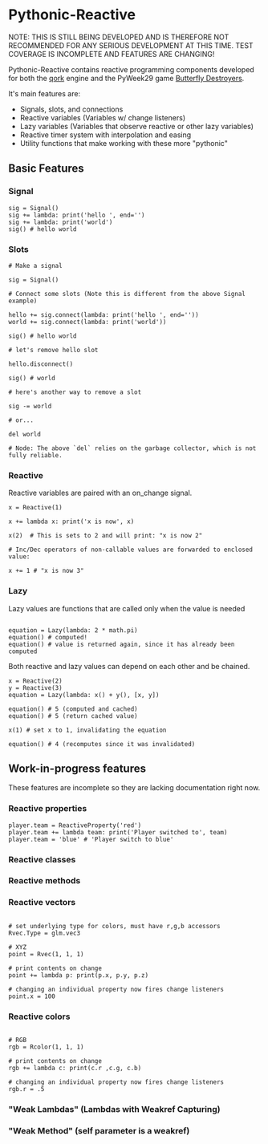 # Pythonic-Reactive

NOTE: THIS IS STILL BEING DEVELOPED AND IS THEREFORE NOT RECOMMENDED FOR ANY
SERIOUS DEVELOPMENT AT THIS TIME. TEST COVERAGE IS INCOMPLETE AND FEATURES
ARE CHANGING!

Pythonic-Reactive contains reactive programming components developed
for both the [qork](https://github.com/flipcoder/qork) engine and the
PyWeek29 game [Butterfly Destroyers](https://github.com/pythonixcoders/pyweek29.git).

It's main features are:
- Signals, slots, and connections
- Reactive variables (Variables w/ change listeners)
- Lazy variables (Variables that observe reactive or other lazy variables)
- Reactive timer system with interpolation and easing
- Utility functions that make working with these more "pythonic"

## Basic Features

### Signal

```
sig = Signal()
sig += lambda: print('hello ', end='')
sig += lambda: print('world')
sig() # hello world
```

### Slots

```
# Make a signal

sig = Signal()

# Connect some slots (Note this is different from the above Signal example)

hello += sig.connect(lambda: print('hello ', end=''))
world += sig.connect(lambda: print('world'))

sig() # hello world

# let's remove hello slot

hello.disconnect()

sig() # world

# here's another way to remove a slot

sig -= world

# or...

del world

# Node: The above `del` relies on the garbage collector, which is not fully reliable.

```

### Reactive

Reactive variables are paired with an on_change signal.

```
x = Reactive(1)

x += lambda x: print('x is now', x)

x(2)  # This is sets to 2 and will print: "x is now 2"

# Inc/Dec operators of non-callable values are forwarded to enclosed value:

x += 1 # "x is now 3"
```

### Lazy

Lazy values are functions that are called only when the value is needed

```

equation = Lazy(lambda: 2 * math.pi)
equation() # computed!
equation() # value is returned again, since it has already been computed

```

Both reactive and lazy values can depend on each other and be chained.

```
x = Reactive(2)
y = Reactive(3)
equation = Lazy(lambda: x() + y(), [x, y])

equation() # 5 (computed and cached)
equation() # 5 (return cached value)

x(1) # set x to 1, invalidating the equation

equation() # 4 (recomputes since it was invalidated)
```

## Work-in-progress features

These features are incomplete so they are lacking documentation right now.

### Reactive properties

```
player.team = ReactiveProperty('red')
player.team += lambda team: print('Player switched to', team)
player.team = 'blue' # 'Player switch to blue'
```

### Reactive classes

### Reactive methods

### Reactive vectors

```

# set underlying type for colors, must have r,g,b accessors
Rvec.Type = glm.vec3

# XYZ
point = Rvec(1, 1, 1)

# print contents on change
point += lambda p: print(p.x, p.y, p.z)

# changing an individual property now fires change listeners
point.x = 100

```

### Reactive colors

```

# RGB
rgb = Rcolor(1, 1, 1)

# print contents on change
rgb += lambda c: print(c.r ,c.g, c.b)

# changing an individual property now fires change listeners
rgb.r = .5

```

### "Weak Lambdas" (Lambdas with Weakref Capturing)

### "Weak Method" (self parameter is a weakref)

